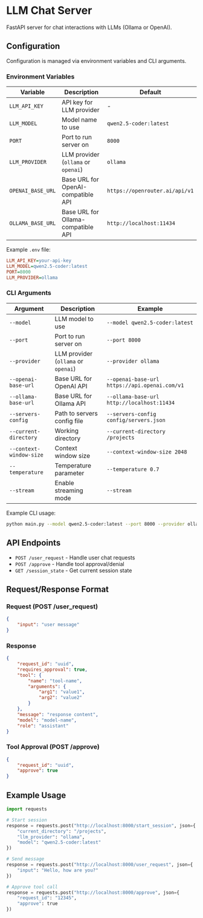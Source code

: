 # LLM Chat Server

FastAPI server for chat interactions with LLMs (Ollama or OpenAI).

## Configuration

Configuration is managed via environment variables and CLI arguments.

### Environment Variables

| Variable | Description | Default |
|----------|-------------|---------|
| `LLM_API_KEY` | API key for LLM provider | - |
| `LLM_MODEL` | Model name to use | `qwen2.5-coder:latest` |
| `PORT` | Port to run server on | `8000` |
| `LLM_PROVIDER` | LLM provider (`ollama` or `openai`) | `ollama` |
| `OPENAI_BASE_URL` | Base URL for OpenAI-compatible API | `https://openrouter.ai/api/v1` |
| `OLLAMA_BASE_URL` | Base URL for Ollama-compatible API | `http://localhost:11434` |

Example `.env` file:

```ini
LLM_API_KEY=your-api-key
LLM_MODEL=qwen2.5-coder:latest
PORT=8000
LLM_PROVIDER=ollama
```

### CLI Arguments

| Argument | Description | Example |
|----------|-------------|---------|
| `--model` | LLM model to use | `--model qwen2.5-coder:latest` |
| `--port` | Port to run server on | `--port 8000` |
| `--provider` | LLM provider (`ollama` or `openai`) | `--provider ollama` |
| `--openai-base-url` | Base URL for OpenAI API | `--openai-base-url https://api.openai.com/v1` |
| `--ollama-base-url` | Base URL for Ollama API | `--ollama-base-url http://localhost:11434` |
| `--servers-config` | Path to servers config file | `--servers-config config/servers.json` |
| `--current-directory` | Working directory | `--current-directory /projects` |
| `--context-window-size` | Context window size | `--context-window-size 2048` |
| `--temperature` | Temperature parameter | `--temperature 0.7` |
| `--stream` | Enable streaming mode | `--stream` |

Example CLI usage:

```bash
python main.py --model qwen2.5-coder:latest --port 8000 --provider ollama
```

## API Endpoints

- `POST /user_request` - Handle user chat requests
- `POST /approve` - Handle tool approval/denial
- `GET /session_state` - Get current session state

## Request/Response Format

### Request (POST /user_request)

```json
{
    "input": "user message"
}
```

### Response

```json
{
    "request_id": "uuid",
    "requires_approval": true,
    "tool": {
        "name": "tool-name",
        "arguments": {
            "arg1": "value1",
            "arg2": "value2"
        }
    },
    "message": "response content",
    "model": "model-name",
    "role": "assistant"
}
```

### Tool Approval (POST /approve)

```json
{
    "request_id": "uuid",
    "approve": true
}
```

## Example Usage

```python
import requests

# Start session
response = requests.post("http://localhost:8000/start_session", json={
    "current_directory": "/projects",
    "llm_provider": "ollama",
    "model": "qwen2.5-coder:latest"
})

# Send message
response = requests.post("http://localhost:8000/user_request", json={
    "input": "Hello, how are you?"
})

# Approve tool call
response = requests.post("http://localhost:8000/approve", json={
    "request_id": "12345",
    "approve": true
})
